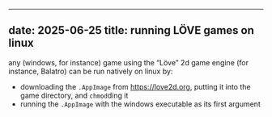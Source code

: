 ----
date: 2025-06-25
title: running LÖVE games on linux
----

any (windows, for instance) game using the “Löve” 2d game engine (for instance, Balatro) can be run natively on linux by:

- downloading the `.AppImage` from <https://love2d.org>, putting it into the game directory, and `chmod`ding it
- running the `.AppImage` with the windows executable as its first argument